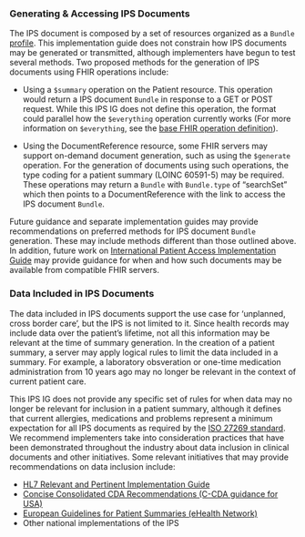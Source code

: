 ### Generating & Accessing IPS Documents

The IPS document is composed by a set of resources organized as a `Bundle` [profile](StructureDefinition-Bundle-uv-ips.html). This implementation guide does not constrain how IPS documents may be generated or transmitted, although implementers have begun to test several methods. Two proposed methods for the generation of IPS documents using FHIR operations include:

-	Using a `$summary` operation on the Patient resource. This operation would return a IPS document `Bundle` in response to a GET or POST request. While this IPS IG does not define this operation, the format could parallel how the `$everything` operation currently works (For more information on `$everything`, see the [base FHIR operation definition](https://www.hl7.org/fhir/operation-patient-everything.html)).

-	Using the DocumentReference resource, some FHIR servers may support on-demand document generation, such as using the `$generate` operation. For the generation of documents using such operations, the type coding for a patient summary (LOINC 60591-5) may be required. These operations may return a `Bundle` with `Bundle.type` of “searchSet” which then points to a DocumentReference with the link to access the IPS document `Bundle`.  

Future guidance and separate implementation guides may provide recommendations on preferred methods for IPS document `Bundle` generation. These may include methods different than those outlined above. In addition, future work on [International Patient Access Implementation Guide](https://build.fhir.org/ig/HL7/fhir-ipa/) may provide guidance for when and how such documents may be available from compatible FHIR servers. 

### Data Included in IPS Documents

The data included in IPS documents support the use case for ‘unplanned, cross border care’, but the IPS is not limited to it. Since health records may include data over the patient’s lifetime, not all this information may be relevant at the time of summary generation. In the creation of a patient summary, a server may apply logical rules to limit the data included in a summary. For example, a laboratory obsveration or one-time medication administration from 10 years ago may no longer be relevant in the context of current patient care. 

This IPS IG does not provide any specific set of rules for when data may no longer be relevant for inclusion in a patient summary, although it defines that current allergies, medications and problems represent a minimum expectation for all IPS documents as required by the [ISO 27269 standard](https://www.iso.org/standard/79491.html). We recommend implementers take into consideration practices that have been demonstrated throughout the industry about data inclusion in clinical documents and other initiatives. Some relevant initiatives that may provide recommendations on data inclusion include:

-	[HL7 Relevant and Pertinent Implementation Guide](https://www.hl7.org/implement/standards/product_brief.cfm?product_id=453)
-	[Concise Consolidated CDA Recommendations (C-CDA guidance for USA)](http://www.commonwellalliance.org/wp-content/uploads/2018/07/Carequality_CommonWell_Improve_C-CDA_06-15-2018_V1.pdf) 
- [European Guidelines for Patient Summaries (eHealth Network)](https://ec.europa.eu/health/sites/default/files/ehealth/docs/ehn_guidelines_patientsummary_en.pdf) 
-	Other national implementations of the IPS
